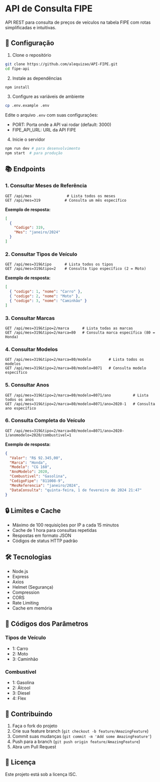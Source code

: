# API de Consulta FIPE

API REST para consulta de preços de veículos na tabela FIPE com rotas simplificadas e intuitivas.

## 🚀 Configuração

1. Clone o repositório
```bash
git clone https://github.com/alequizao/API-FIPE.git
cd fipe-api
```

2. Instale as dependências
```bash
npm install
```

3. Configure as variáveis de ambiente
```bash
cp .env.example .env
```
Edite o arquivo `.env` com suas configurações:
- PORT: Porta onde a API vai rodar (default: 3000)
- FIPE_API_URL: URL da API FIPE

4. Inicie o servidor
```bash
npm run dev # para desenvolvimento
npm start  # para produção
```

## 📚 Endpoints

### 1. Consultar Meses de Referência

```http
GET /api/mes                # Lista todos os meses
GET /api/mes=319           # Consulta um mês específico
```

**Exemplo de resposta:**
```json
[
  {
    "Codigo": 319,
    "Mes": "janeiro/2024"
  }
]
```

### 2. Consultar Tipos de Veículo

```http
GET /api/mes=319&tipo      # Lista todos os tipos
GET /api/mes=319&tipo=2    # Consulta tipo específico (2 = Moto)
```

**Exemplo de resposta:**
```json
[
  { "codigo": 1, "nome": "Carro" },
  { "codigo": 2, "nome": "Moto" },
  { "codigo": 3, "nome": "Caminhão" }
]
```

### 3. Consultar Marcas

```http
GET /api/mes=319&tipo=2/marca      # Lista todas as marcas
GET /api/mes=319&tipo=2/marca=80   # Consulta marca específica (80 = Honda)
```

### 4. Consultar Modelos

```http
GET /api/mes=319&tipo=2/marca=80/modelo        # Lista todos os modelos
GET /api/mes=319&tipo=2/marca=80/modelo=8071   # Consulta modelo específico
```

### 5. Consultar Anos

```http
GET /api/mes=319&tipo=2/marca=80/modelo=8071/ano          # Lista todos os anos
GET /api/mes=319&tipo=2/marca=80/modelo=8071/ano=2020-1   # Consulta ano específico
```

### 6. Consulta Completa do Veículo

```http
GET /api/mes=319&tipo=2/marca=80/modelo=8071/ano=2020-1/anomodelo=2020/combustivel=1
```

**Exemplo de resposta:**
```json
{
  "Valor": "R$ 92.345,00",
  "Marca": "Honda",
  "Modelo": "CG 160",
  "AnoModelo": 2020,
  "Combustivel": "Gasolina",
  "CodigoFipe": "811008-9",
  "MesReferencia": "janeiro/2024",
  "DataConsulta": "quinta-feira, 1 de fevereiro de 2024 21:47"
}
```

## 🔒 Limites e Cache

- Máximo de 100 requisições por IP a cada 15 minutos
- Cache de 1 hora para consultas repetidas
- Respostas em formato JSON
- Códigos de status HTTP padrão

## 🛠 Tecnologias

- Node.js
- Express
- Axios
- Helmet (Segurança)
- Compression
- CORS
- Rate Limiting
- Cache em memória

## 📝 Códigos dos Parâmetros

### Tipos de Veículo
- 1: Carro
- 2: Moto
- 3: Caminhão

### Combustível
- 1: Gasolina
- 2: Álcool
- 3: Diesel
- 4: Flex

## 🤝 Contribuindo

1. Faça o fork do projeto
2. Crie sua feature branch (`git checkout -b feature/AmazingFeature`)
3. Commit suas mudanças (`git commit -m 'Add some AmazingFeature'`)
4. Push para a branch (`git push origin feature/AmazingFeature`)
5. Abra um Pull Request

## 📄 Licença

Este projeto está sob a licença ISC.
